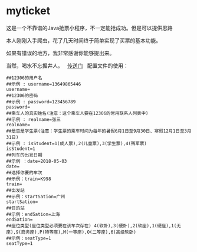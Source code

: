 # myticket
这是一个不靠谱的Java抢票小程序，不一定能抢成功。但是可以提供思路


本人刚刚入手爬虫，花了几天时间终于简单实现了买票的基本功能。

如果有错误的地方，我非常感谢你能够提出来。

当然，喝水不忘掘井人。
   [传送门](https://www.jianshu.com/p/89f6170991c8)
  
配置文件的使用：

```
##12306的用户名
##示例 : username=13649865446
username=
##12306的密码	
##示例 : password=123456789
password=
##乘车人的真实姓名(注意：这个乘车人要在12306的常用联系人列表中)
##示例 : realname=张三
realname=
##是否是学生票(注意：学生票的乘车时间为每年的暑假6月1日至9月30日、寒假12月1日至3月31日)
##示例 : isStudent=1(成人票),2(儿童票),3(学生票),4(残军票)
isStudent=1
##列车的出发日期
##示例 ：date=2018-05-03
date=
##选择你要的车次
##示例：train=K998
train=
##出发站
##示例：startSation=广州
startSation=
##目的站
##示例：endSation=上海
endSation=
##座位类型(座位类型必须要在该车次存在) 4(软卧),3(硬卧),2(软座),1(硬座),1(无座),9(商务座),P(特等座),M(一等座),O(二等座),6(高级软卧)
##示例：seatType=1
seatType=1

```
